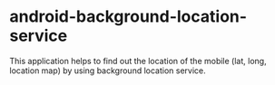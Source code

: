 # android-background-location-service
This application helps to find out the location of the mobile (lat, long, location map) by using background location service.
